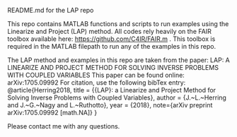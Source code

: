 README.md for the LAP repo

This repo contains MATLAB functions and scripts to run examples using the Linearize and Project (LAP) method. All codes rely heavily on the FAIR toolbox available here: https://github.com/C4IR/FAIR.m . This toolbox is required in the MATLAB filepath to run any of the examples in this repo. 

The LAP method and examples in this repo are taken from the paper: 
LAP: A LINEARIZE AND PROJECT METHOD FOR SOLVING INVERSE PROBLEMS WITH COUPLED VARIABLES
This paper can be found online: arXiv:1705.09992
For citation, use the following bibTex entry:
@article{Herring2018,
	title = {{LAP}: a Linearize and Project Method for Solving Inverse Problems with Coupled Variables},
	author = {J.~L.~Herring and J.~G.~Nagy and L.~Ruthotto},
	year = {2018},
	note={arXiv preprint arXiv:1705.09992 [math.NA]}
}

Please contact me with any questions. 